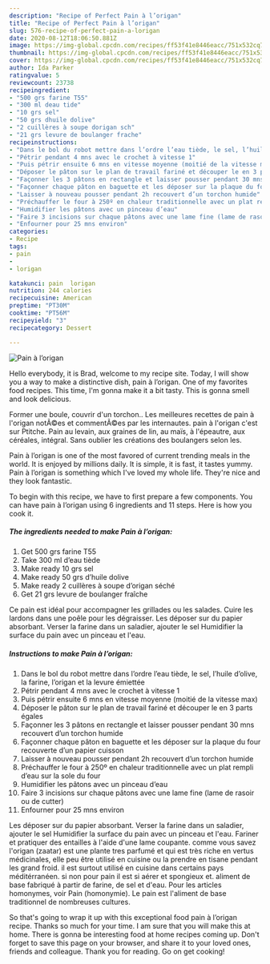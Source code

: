 ```yaml
---
description: "Recipe of Perfect Pain à l’origan"
title: "Recipe of Perfect Pain à l’origan"
slug: 576-recipe-of-perfect-pain-a-lorigan
date: 2020-08-12T18:06:50.881Z
image: https://img-global.cpcdn.com/recipes/ff53f41e8446eacc/751x532cq70/pain-a-lorigan-photo-principale-de-la-recette.jpg
thumbnail: https://img-global.cpcdn.com/recipes/ff53f41e8446eacc/751x532cq70/pain-a-lorigan-photo-principale-de-la-recette.jpg
cover: https://img-global.cpcdn.com/recipes/ff53f41e8446eacc/751x532cq70/pain-a-lorigan-photo-principale-de-la-recette.jpg
author: Ida Parker
ratingvalue: 5
reviewcount: 23738
recipeingredient:
- "500 grs farine T55"
- "300 ml deau tide"
- "10 grs sel"
- "50 grs dhuile dolive"
- "2 cuillères à soupe dorigan sch"
- "21 grs levure de boulanger frache"
recipeinstructions:
- "Dans le bol du robot mettre dans l’ordre l’eau tiède, le sel, l’huile d’olive, la farine, l’origan et la levure émiettée"
- "Pétrir pendant 4 mns avec le crochet à vitesse 1"
- "Puis pétrir ensuite 6 mns en vitesse moyenne (moitié de la vitesse max)"
- "Déposer le pâton sur le plan de travail fariné et découper le en 3 parts égales"
- "Façonner les 3 pâtons en rectangle et laisser pousser pendant 30 mns recouvert d’un torchon humide"
- "Façonner chaque pâton en baguette et les déposer sur la plaque du four recouverte d’un papier cuisson"
- "Laisser à nouveau pousser pendant 2h recouvert d’un torchon humide"
- "Préchauffer le four à 250º en chaleur traditionnelle avec un plat rempli d’eau sur la sole du four"
- "Humidifier les pâtons avec un pinceau d’eau"
- "Faire 3 incisions sur chaque pâtons avec une lame fine (lame de rasoir ou de cutter)"
- "Enfourner pour 25 mns environ"
categories:
- Recipe
tags:
- pain
- 
- lorigan

katakunci: pain  lorigan 
nutrition: 244 calories
recipecuisine: American
preptime: "PT30M"
cooktime: "PT56M"
recipeyield: "3"
recipecategory: Dessert

---
```



![Pain à l’origan](https://img-global.cpcdn.com/recipes/ff53f41e8446eacc/751x532cq70/pain-a-lorigan-photo-principale-de-la-recette.jpg)

Hello everybody, it is Brad, welcome to my recipe site. Today, I will show you a way to make a distinctive dish, pain à l’origan. One of my favorites food recipes. This time, I'm gonna make it a bit tasty. This is gonna smell and look delicious.

Former une boule, couvrir d&#39;un torchon.. Les meilleures recettes de pain à l&#39;origan notÃ©es et commentÃ©es par les internautes. pain à l&#39;origan c&#39;est sur Ptitche. Pain au levain, aux graines de lin, au maïs, à l&#39;épeautre, aux céréales, intégral. Sans oublier les créations des boulangers selon les.

Pain à l’origan is one of the most favored of current trending meals in the world. It is enjoyed by millions daily. It is simple, it is fast, it tastes yummy. Pain à l’origan is something which I've loved my whole life. They're nice and they look fantastic.


To begin with this recipe, we have to first prepare a few components. You can have pain à l’origan using 6 ingredients and 11 steps. Here is how you cook it.

<!--inarticleads1-->

##### The ingredients needed to make Pain à l’origan:

1. Get 500 grs farine T55
1. Take 300 ml d’eau tiède
1. Make ready 10 grs sel
1. Make ready 50 grs d’huile dolive
1. Make ready 2 cuillères à soupe d’origan séché
1. Get 21 grs levure de boulanger fraîche


Ce pain est idéal pour accompagner les grillades ou les salades. Cuire les lardons dans une poêle pour les dégraisser. Les déposer sur du papier absorbant. Verser la farine dans un saladier, ajouter le sel Humidifier la surface du pain avec un pinceau et l&#39;eau. 

<!--inarticleads2-->

##### Instructions to make Pain à l’origan:

1. Dans le bol du robot mettre dans l’ordre l’eau tiède, le sel, l’huile d’olive, la farine, l’origan et la levure émiettée
1. Pétrir pendant 4 mns avec le crochet à vitesse 1
1. Puis pétrir ensuite 6 mns en vitesse moyenne (moitié de la vitesse max)
1. Déposer le pâton sur le plan de travail fariné et découper le en 3 parts égales
1. Façonner les 3 pâtons en rectangle et laisser pousser pendant 30 mns recouvert d’un torchon humide
1. Façonner chaque pâton en baguette et les déposer sur la plaque du four recouverte d’un papier cuisson
1. Laisser à nouveau pousser pendant 2h recouvert d’un torchon humide
1. Préchauffer le four à 250º en chaleur traditionnelle avec un plat rempli d’eau sur la sole du four
1. Humidifier les pâtons avec un pinceau d’eau
1. Faire 3 incisions sur chaque pâtons avec une lame fine (lame de rasoir ou de cutter)
1. Enfourner pour 25 mns environ


Les déposer sur du papier absorbant. Verser la farine dans un saladier, ajouter le sel Humidifier la surface du pain avec un pinceau et l&#39;eau. Fariner et pratiquer des entailles à l&#39;aide d&#39;une lame coupante. comme vous savez l&#39;origan (zaatar) est une plante tres parfumé et qui est très riche en vertus médicinales, elle peu être utilisé en cuisine ou la prendre en tisane pendant les grand froid. il est surtout utilisé en cuisine dans certains pays méditérranéen. si non pour pain il est si aérer et spongieux et. aliment de base fabriqué à partir de farine, de sel et d&#39;eau. Pour les articles homonymes, voir Pain (homonymie). Le pain est l&#39;aliment de base traditionnel de nombreuses cultures. 

So that's going to wrap it up with this exceptional food pain à l’origan recipe. Thanks so much for your time. I am sure that you will make this at home. There is gonna be interesting food at home recipes coming up. Don't forget to save this page on your browser, and share it to your loved ones, friends and colleague. Thank you for reading. Go on get cooking!
